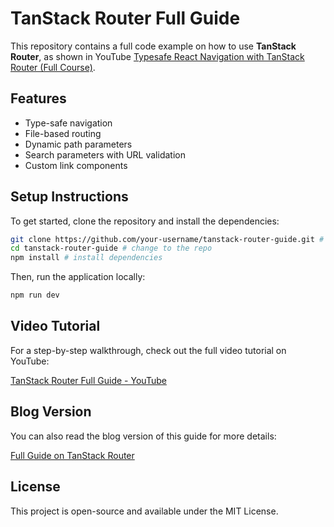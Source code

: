 # TanStack Router Full Guide

This repository contains a full code example on how to use **TanStack Router**, as shown in YouTube [Typesafe React Navigation with TanStack Router (Full Course)](https://www.youtube.com/watch?v=fpXOT8SNTpY).

## Features
- Type-safe navigation
- File-based routing
- Dynamic path parameters
- Search parameters with URL validation
- Custom link components

## Setup Instructions
To get started, clone the repository and install the dependencies:

```bash
git clone https://github.com/your-username/tanstack-router-guide.git # clone the repo
cd tanstack-router-guide # change to the repo
npm install # install dependencies
```

Then, run the application locally:

```bash
npm run dev
```

## Video Tutorial

For a step-by-step walkthrough, check out the full video tutorial on YouTube:

[TanStack Router Full Guide - YouTube](https://www.youtube.com/watch?v=fpXOT8SNTpY)

## Blog Version

You can also read the blog version of this guide for more details:

[Full Guide on TanStack Router](https://youssefbee.com/posts/tanstack-router-full-guide)

## License

This project is open-source and available under the MIT License.
